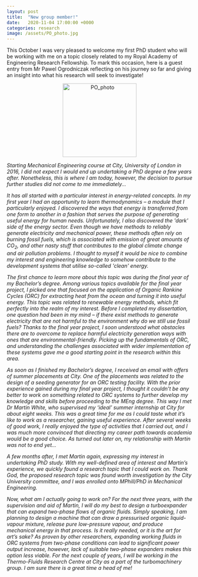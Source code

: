 ```yaml
---
layout: post
title:  "New group member!"
date:   2020-11-04 17:00:00 +0000
categories: research
image: /assets/PO_photo.jpg
---
```

This October I was very pleased to welcome my first PhD student who will be working with me on a topic closely related to my Royal Academy of Engineering Research Fellowship. To mark this occasion, here is a guest entry from Mr Pawel Ogrodniczak reflecting on his journey so far and giving an insight into what his research will seek to investigate!

<p></p>
<div style="text-align:center">
	<img src="{{site.baseurl}}/assets/PO_photo.jpg" alt="PO_photo" style="width:200px;" />
</div>
<p></p>

*Starting Mechanical Engineering course at City, University of London in 2016, I did not expect I would end up undertaking a PhD degree a few years after. Nonetheless, this is where I am today, however, the decision to pursue further studies did not come to me immediately...*

*It has all started with a particular interest in energy-related concepts. In my first year I had an opportunity to learn thermodynamics – a module that I particularly enjoyed. I discovered the ways that energy is transferred from one form to another in a fashion that serves the purpose of generating useful energy for human needs. Unfortunately, I also discovered the 'dark' side of the energy sector. Even though we have methods to reliably generate electricity and mechanical power, these methods often rely on burning fossil fuels, which is associated with emission of great amounts of CO<sub>2</sub>, and other nasty stuff that contributes to the global climate change and air pollution problems. I thought to myself it would be nice to combine my interest and engineering knowledge to somehow contribute to the development systems that utilise so-called 'clean' energy.*

*The first chance to learn more about this topic was during the final year of my Bachelor’s degree. Among various topics available for the final year project, I picked one that focused on the application of Organic Rankine Cycles (ORC) for extracting heat from the ocean and turning it into useful energy. This topic was related to renewable energy methods, which fit perfectly into the realm of my interest. Before I completed my dissertation, one question had been in my mind – if there exist methods to generate electricity that are not harmful to the environment why do we still use fossil fuels? Thanks to the final year project, I soon understood what obstacles there are to overcome to replace harmful electricity generation ways with ones that are environmental-friendly. Picking up the fundamentals of ORC, and understanding the challenges associated with wider implementation of these systems gave me a good starting point in the research within this area.*

*As soon as I finished my Bachelor’s degree, I received an email with offers of summer placements at City. One of the placements was related to the design of a seeding generator for an ORC testing facility. With the prior experience gained during my final year project, I thought it couldn’t be any better to work on something related to ORC systems to further develop my knowledge and skills before proceeding to the MEng degree. This way I met Dr Martin White, who supervised my ‘ideal’ summer internship at City for about eight weeks. This was a great time for me as I could taste what it’s like to work as a researcher, gaining useful experience. After several weeks of good work, I really enjoyed the type of activities that I carried out, and I was much more convinced that directing my career path towards academia would be a good choice. As turned out later on, my relationship with Martin was not to end yet...*

*A few months after, I met Martin again, expressing my interest in undertaking PhD study. With my well-defined area of interest and Martin’s experience, we quickly found a research topic that I could work on. Thank God, the proposed research topic was found worth investigation by the City University committee, and I was enrolled onto MPhill/PhD in Mechanical Engineering.*

*Now, what am I actually going to work on? For the next three years, with the supervision and aid of Martin, I will do my best to design a turboexpander that can expand two-phase flows of organic fluids. Simply speaking, I am planning to design a machine that can draw a pressurised organic liquid-vapour mixture, release pure low-pressure vapour, and produce mechanical energy in that process. Is it really needed, or it is the art for art’s sake? As proven by other researchers, expanding working fluids in ORC systems from two-phase conditions can lead to significant power output increase, however, lack of suitable two-phase expanders makes this option less viable. For the next couple of years, I will be working in the Thermo-Fluids Research Centre at City as a part of the turbomachinery group. I am sure there is a great time a head of me!*